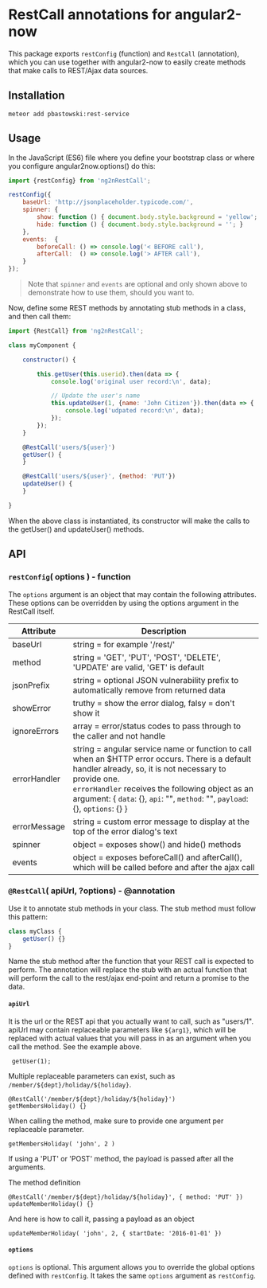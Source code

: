 # RestCall annotations for angular2-now

This package exports `restConfig` (function) and `RestCall` (annotation), which you can use together with angular2-now to easily create methods that make calls to REST/Ajax data sources.

## Installation

    meteor add pbastowski:rest-service
    
## Usage

In the JavaScript (ES6) file where you define your bootstrap class or where you configure angular2now.options() do this:

```javascript
import {restConfig} from 'ng2nRestCall';

restConfig({
    baseUrl: 'http://jsonplaceholder.typicode.com/',
    spinner: {
        show: function () { document.body.style.background = 'yellow'; },
        hide: function () { document.body.style.background = ''; }
    },
    events:  {
        beforeCall: () => console.log('< BEFORE call'),
        afterCall:  () => console.log('> AFTER call'),
    }
});

```

> Note that `spinner` and `events` are optional and only shown above to demonstrate how to use them, should you want to.

Now, define some REST methods by annotating stub methods in a class, and then call them:

```javascript
import {RestCall} from 'ng2nRestCall';

class myComponent {

    constructor() {

        this.getUser(this.userid).then(data => {
            console.log('original user record:\n', data);

            // Update the user's name
            this.updateUser(1, {name: 'John Citizen'}).then(data => {
                console.log('udpated record:\n', data);
            });
        });
    }

    @RestCall('users/${user}')
    getUser() {
    }

    @RestCall('users/${user}', {method: 'PUT'})
    updateUser() {
    }

}
```

When the above class is instantiated, its constructor will make the calls to the getUser() and updateUser() methods.


## API

### `restConfig`( options ) - function

The `options` argument is an object that may contain the following attributes. These options can be overridden by using the options argument in the RestCall itself.

Attribute | Description
---------------|------------------------------------
baseUrl      | string = for example '/rest/'
method       | string = 'GET', 'PUT', 'POST', 'DELETE', 'UPDATE' are valid, 'GET' is default
jsonPrefix   | string = optional JSON vulnerability prefix to automatically remove from returned data
showError    | truthy = show the error dialog, falsy = don't show it
ignoreErrors | array  = error/status codes to pass through to the caller and not handle
errorHandler | string = angular service name or function to call when an $HTTP error occurs. There is a default handler already, so, it is not necessary to provide one.<br> `errorHandler` receives the following object as an argument: { `data`: {}, `api`: "", `method`: "", `payload`: {}, `options`: {} }
errorMessage | string = custom error message to display at the top of the error dialog's text
spinner      | object = exposes show() and hide() methods
events       | object = exposes beforeCall() and afterCall(), which will be called before and after the ajax call

### `@RestCall`( apiUrl, ?options) - @annotation

Use it to annotate stub methods in your class. The stub method must follow this pattern:
 
```javascript
class myClass {
    getUser() {}
}
```

Name the stub method after the function that your REST call is expected to perform. The annotation will replace the stub with an actual function that will perform the call to the rest/ajax end-point and return a promise to the data.

#### `apiUrl` 
It is the url or the REST api that you actually want to call, such as "users/1". apiUrl may contain replaceable parameters like `${arg1}`, which will be replaced with actual values that you will pass in as an argument when you call the method. See the example above.

     getUser(1);

Multiple replaceable parameters can exist, such as `/member/${dept}/holiday/${holiday}`. 

    @RestCall('/member/${dept}/holiday/${holiday}')
    getMembersHoliday() {}

When calling the method, make sure to provide one argument per replaceable parameter.

    getMembersHoliday( 'john', 2 )

If using a 'PUT' or 'POST' method, the payload is passed after all the arguments.

The method definition

    @RestCall('/member/${dept}/holiday/${holiday}', { method: 'PUT' })
    updateMemberHoliday() {}

And here is how to call it, passing a payload as an object

    updateMemberHoliday( 'john', 2, { startDate: '2016-01-01' })

#### `options`
`options` is optional. This argument allows you to override the global options defined with `restConfig`. It takes the same `options` argument as `restConfig`.
